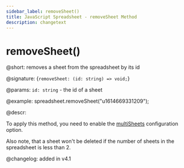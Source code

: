 ```yaml
---
sidebar_label: removeSheet()
title: JavaScript Spreadsheet - removeSheet Method
description: changetext
---
```


# removeSheet()

@short: removes a sheet from the spreadsheet by its id

@signature: {`removeSheet: (id: string) => void;`}

@params:
`id: string` - the id of a sheet

@example:
spreadsheet.removeSheet("u1614669331209");

@descr:

To apply this method, you need to enable the [multiSheets](api/spreadsheet_multisheets_config.md) configuration option.

Also note, that a sheet won't be deleted if the number of sheets in the spreadsheet is less than 2.

@changelog: added in v4.1
